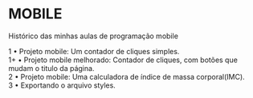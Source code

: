 # MOBILE
Histórico das minhas aulas de programação mobile

1 • Projeto mobile: Um contador de cliques simples.<br>
1+ • Projeto mobile melhorado: Contador de cliques, com botões que mudam o titulo da página.<br>
2 • Projeto mobile: Uma calculadora de índice de massa corporal(IMC).<br>
3 • Exportando o arquivo styles. <br>
